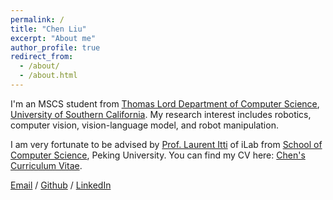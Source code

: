 ```yaml
---
permalink: /
title: "Chen Liu"
excerpt: "About me"
author_profile: true
redirect_from: 
  - /about/
  - /about.html
---
```


I'm an MSCS student from [Thomas Lord Department of Computer Science](https://www.cs.usc.edu/), [University of Southern California](https://www.usc.edu/). My research interest includes robotics, computer vision, vision-language model, and robot manipulation.

I am very fortunate to be advised by [Prof. Laurent Itti](http://ilab.usc.edu/itti/) of iLab from [School of Computer Science](https://cs.pku.edu.cn/), Peking University.
You can find my CV here: [Chen's Curriculum Vitae](../assets/Curriculum_Vitae.pdf).

[Email](mailto:cliu2660@usc.edu) / [Github](https://github.com/crellian) / [LinkedIn](https://www.linkedin.com/in/chen-liu-55656219a/)
